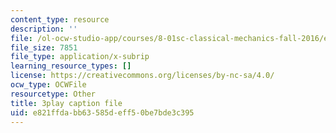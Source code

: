 ```yaml
---
content_type: resource
description: ''
file: /ol-ocw-studio-app/courses/8-01sc-classical-mechanics-fall-2016/e821ffdabb63585deff50be7bde3c395_Vg8t8_IOHDg.srt
file_size: 7851
file_type: application/x-subrip
learning_resource_types: []
license: https://creativecommons.org/licenses/by-nc-sa/4.0/
ocw_type: OCWFile
resourcetype: Other
title: 3play caption file
uid: e821ffda-bb63-585d-eff5-0be7bde3c395
---
```

